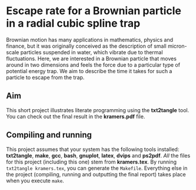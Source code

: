 
# Escape rate for a Brownian particle in a radial cubic spline trap

Brownian motion has many applications in mathematics, physics and finance, but
it was originally conceived as the description of small micron-scale particles
suspended in water, which vibrate due to thermal fluctuations. Here, we are
interested in a Brownian particle that moves around in two dimensions and feels
the force due to a particular type of potential energy trap. We aim to describe
the time it takes for such a particle to escape from the trap.

## Aim

This short project illustrates literate programming using the **txt2tangle**
tool. You can check out the final result in the **kramers.pdf** file.

## Compiling and running

This project assumes that your system has the following tools installed:
**txt2tangle**, **make**, **gcc**, **bash**, **gnuplot**, **latex**, **dvips**
and **ps2pdf**. *All* the files for this project (including this one) stem from
**kramers.tex**. By running `txt2tangle kramers.tex`, you can generate the
`Makefile`. Everything else in the project (compiling, running and outputting
the final report) takes place when you execute `make`.

